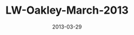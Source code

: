 ---
layout: music 
title: "LW-Oakley-March-2013"
series: "Last Wednesday"
date: 2013-03-29 
description: "LW-Oakley March 2013"
audio: "http://www.crossroads.net/players/media/hq/032713_lw_oakley.mp3"
audio-duration: "25:31"
src: "http://www.crossroads.net/players/media/mediumHz/"
---